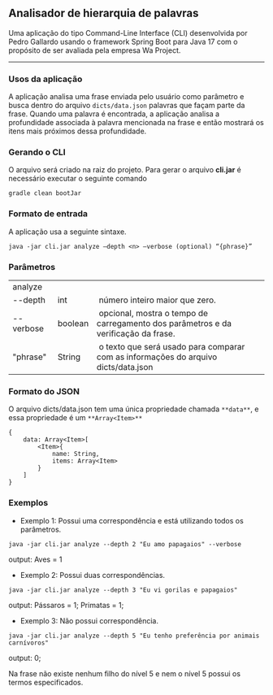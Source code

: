 ## Analisador de hierarquia de palavras

Uma aplicação do tipo Command-Line Interface (CLI) desenvolvida por Pedro Gallardo usando o framework Spring Boot para Java 17 com o propósito de ser avaliada pela empresa Wa Project.

---

### Usos da aplicação

A aplicação analisa uma frase enviada pelo usuário como parâmetro e busca dentro do arquivo `dicts/data.json` palavras que façam parte da frase. Quando uma palavra é encontrada, a aplicação analisa a profundidade associada à palavra mencionada na frase e então mostrará os itens mais próximos dessa profundidade.

### Gerando o CLI

O arquivo será criado na raiz do projeto. Para gerar o arquivo **cli.jar** é necessário executar o seguinte comando

```
gradle clean bootJar
```

### Formato de entrada

A aplicação usa a seguinte sintaxe.

```
java -jar cli.jar analyze –depth <n> –verbose (optional) “{phrase}”
```

### Parâmetros

<table><tbody><tr><td>analyze</td><td>&nbsp;</td><td>&nbsp;</td></tr><tr><td>--depth</td><td>int</td><td>&nbsp;número inteiro maior que zero.</td></tr><tr><td>--verbose</td><td>boolean</td><td>&nbsp;opcional, mostra o tempo de carregamento dos parâmetros e da verificação da frase.</td></tr><tr><td>"phrase"</td><td>String</td><td>&nbsp;o texto que será usado para comparar com as informações do arquivo dicts/data.json</td></tr></tbody></table>

### Formato do JSON

O arquivo dicts/data.json tem uma única propriedade chamada `**data**`, e essa propriedade é um `**Array<Item>**`

```
{
    data: Array<Item>[
        <Item>{
            name: String,
            items: Array<Item>
        }
    ]
}
```

### Exemplos

*   Exemplo 1: Possui uma correspondência e está utilizando todos os parâmetros.

```
java -jar cli.jar analyze --depth 2 "Eu amo papagaios" --verbose
```

output: Aves = 1

*   Exemplo 2: Possui duas correspondências.

```
java -jar cli.jar analyze --depth 3 "Eu vi gorilas e papagaios"
```

output: Pássaros = 1; Primatas = 1;

*   Exemplo 3: Não possui correspondência.

```
java -jar cli.jar analyze --depth 5 "Eu tenho preferência por animais carnívoros"
```

output: 0;

Na frase não existe nenhum filho do nível 5 e nem o nível 5 possui os termos especificados.